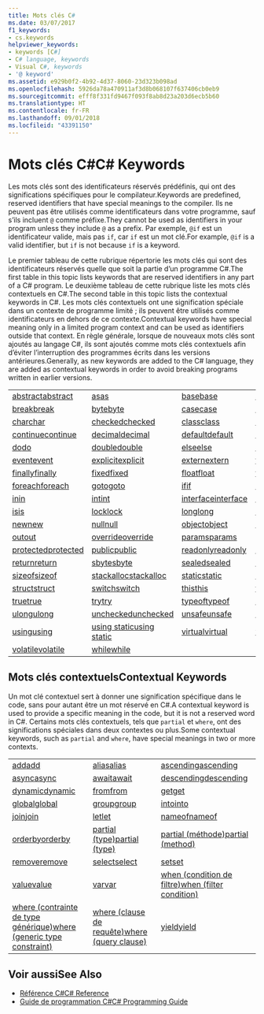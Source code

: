 ```yaml
---
title: Mots clés C#
ms.date: 03/07/2017
f1_keywords:
- cs.keywords
helpviewer_keywords:
- keywords [C#]
- C# language, keywords
- Visual C#, keywords
- '@ keyword'
ms.assetid: e929b0f2-4b92-4d37-8060-23d323b098ad
ms.openlocfilehash: 5926da78a470911af3d8b068107f637406cb0eb9
ms.sourcegitcommit: efff8f331fd9467f093f8ab8d23a203d6ecb5b60
ms.translationtype: HT
ms.contentlocale: fr-FR
ms.lasthandoff: 09/01/2018
ms.locfileid: "43391150"
---
```

# <a name="c-keywords"></a><span data-ttu-id="472b0-102">Mots clés C#</span><span class="sxs-lookup"><span data-stu-id="472b0-102">C# Keywords</span></span>
<span data-ttu-id="472b0-103">Les mots clés sont des identificateurs réservés prédéfinis, qui ont des significations spécifiques pour le compilateur.</span><span class="sxs-lookup"><span data-stu-id="472b0-103">Keywords are predefined, reserved identifiers that have special meanings to the compiler.</span></span> <span data-ttu-id="472b0-104">Ils ne peuvent pas être utilisés comme identificateurs dans votre programme, sauf s’ils incluent `@` comme préfixe.</span><span class="sxs-lookup"><span data-stu-id="472b0-104">They cannot be used as identifiers in your program unless they include `@` as a prefix.</span></span> <span data-ttu-id="472b0-105">Par exemple, `@if` est un identificateur valide, mais pas `if`, car `if` est un mot clé.</span><span class="sxs-lookup"><span data-stu-id="472b0-105">For example, `@if` is a valid identifier, but `if` is not because `if` is a keyword.</span></span>  
  
 <span data-ttu-id="472b0-106">Le premier tableau de cette rubrique répertorie les mots clés qui sont des identificateurs réservés quelle que soit la partie d’un programme C#.</span><span class="sxs-lookup"><span data-stu-id="472b0-106">The first table in this topic lists keywords that are reserved identifiers in any part of a C# program.</span></span> <span data-ttu-id="472b0-107">Le deuxième tableau de cette rubrique liste les mots clés contextuels en C#.</span><span class="sxs-lookup"><span data-stu-id="472b0-107">The second table in this topic lists the contextual keywords in C#.</span></span> <span data-ttu-id="472b0-108">Les mots clés contextuels ont une signification spéciale dans un contexte de programme limité ; ils peuvent être utilisés comme identificateurs en dehors de ce contexte.</span><span class="sxs-lookup"><span data-stu-id="472b0-108">Contextual keywords have special meaning only in a limited program context and can be used as identifiers outside that context.</span></span> <span data-ttu-id="472b0-109">En règle générale, lorsque de nouveaux mots clés sont ajoutés au langage C#, ils sont ajoutés comme mots clés contextuels afin d’éviter l’interruption des programmes écrits dans les versions antérieures.</span><span class="sxs-lookup"><span data-stu-id="472b0-109">Generally, as new keywords are added to the C# language, they are added as contextual keywords in order to avoid breaking programs written in earlier versions.</span></span>  
  
|||||  
|---|---|---|---|  
|[<span data-ttu-id="472b0-110">abstract</span><span class="sxs-lookup"><span data-stu-id="472b0-110">abstract</span></span>](../../../csharp/language-reference/keywords/abstract.md)|[<span data-ttu-id="472b0-111">as</span><span class="sxs-lookup"><span data-stu-id="472b0-111">as</span></span>](../../../csharp/language-reference/keywords/as.md)|[<span data-ttu-id="472b0-112">base</span><span class="sxs-lookup"><span data-stu-id="472b0-112">base</span></span>](../../../csharp/language-reference/keywords/base.md)|[<span data-ttu-id="472b0-113">bool</span><span class="sxs-lookup"><span data-stu-id="472b0-113">bool</span></span>](../../../csharp/language-reference/keywords/bool.md)|  
|[<span data-ttu-id="472b0-114">break</span><span class="sxs-lookup"><span data-stu-id="472b0-114">break</span></span>](../../../csharp/language-reference/keywords/break.md)|[<span data-ttu-id="472b0-115">byte</span><span class="sxs-lookup"><span data-stu-id="472b0-115">byte</span></span>](../../../csharp/language-reference/keywords/byte.md)|[<span data-ttu-id="472b0-116">case</span><span class="sxs-lookup"><span data-stu-id="472b0-116">case</span></span>](../../../csharp/language-reference/keywords/switch.md)|[<span data-ttu-id="472b0-117">catch</span><span class="sxs-lookup"><span data-stu-id="472b0-117">catch</span></span>](../../../csharp/language-reference/keywords/try-catch.md)|  
|[<span data-ttu-id="472b0-118">char</span><span class="sxs-lookup"><span data-stu-id="472b0-118">char</span></span>](../../../csharp/language-reference/keywords/char.md)|[<span data-ttu-id="472b0-119">checked</span><span class="sxs-lookup"><span data-stu-id="472b0-119">checked</span></span>](../../../csharp/language-reference/keywords/checked.md)|[<span data-ttu-id="472b0-120">class</span><span class="sxs-lookup"><span data-stu-id="472b0-120">class</span></span>](../../../csharp/language-reference/keywords/class.md)|[<span data-ttu-id="472b0-121">const</span><span class="sxs-lookup"><span data-stu-id="472b0-121">const</span></span>](../../../csharp/language-reference/keywords/const.md)|  
|[<span data-ttu-id="472b0-122">continue</span><span class="sxs-lookup"><span data-stu-id="472b0-122">continue</span></span>](../../../csharp/language-reference/keywords/continue.md)|[<span data-ttu-id="472b0-123">decimal</span><span class="sxs-lookup"><span data-stu-id="472b0-123">decimal</span></span>](../../../csharp/language-reference/keywords/decimal.md)|[<span data-ttu-id="472b0-124">default</span><span class="sxs-lookup"><span data-stu-id="472b0-124">default</span></span>](../../../csharp/language-reference/keywords/default.md)|[<span data-ttu-id="472b0-125">delegate</span><span class="sxs-lookup"><span data-stu-id="472b0-125">delegate</span></span>](../../../csharp/language-reference/keywords/delegate.md)|  
|[<span data-ttu-id="472b0-126">do</span><span class="sxs-lookup"><span data-stu-id="472b0-126">do</span></span>](../../../csharp/language-reference/keywords/do.md)|[<span data-ttu-id="472b0-127">double</span><span class="sxs-lookup"><span data-stu-id="472b0-127">double</span></span>](../../../csharp/language-reference/keywords/double.md)|[<span data-ttu-id="472b0-128">else</span><span class="sxs-lookup"><span data-stu-id="472b0-128">else</span></span>](../../../csharp/language-reference/keywords/if-else.md)|[<span data-ttu-id="472b0-129">enum</span><span class="sxs-lookup"><span data-stu-id="472b0-129">enum</span></span>](../../../csharp/language-reference/keywords/enum.md)|  
|[<span data-ttu-id="472b0-130">event</span><span class="sxs-lookup"><span data-stu-id="472b0-130">event</span></span>](../../../csharp/language-reference/keywords/event.md)|[<span data-ttu-id="472b0-131">explicit</span><span class="sxs-lookup"><span data-stu-id="472b0-131">explicit</span></span>](../../../csharp/language-reference/keywords/explicit.md)|[<span data-ttu-id="472b0-132">extern</span><span class="sxs-lookup"><span data-stu-id="472b0-132">extern</span></span>](../../../csharp/language-reference/keywords/extern.md)|[<span data-ttu-id="472b0-133">false</span><span class="sxs-lookup"><span data-stu-id="472b0-133">false</span></span>](../../../csharp/language-reference/keywords/false.md)|  
|[<span data-ttu-id="472b0-134">finally</span><span class="sxs-lookup"><span data-stu-id="472b0-134">finally</span></span>](../../../csharp/language-reference/keywords/try-finally.md)|[<span data-ttu-id="472b0-135">fixed</span><span class="sxs-lookup"><span data-stu-id="472b0-135">fixed</span></span>](../../../csharp/language-reference/keywords/fixed-statement.md)|[<span data-ttu-id="472b0-136">float</span><span class="sxs-lookup"><span data-stu-id="472b0-136">float</span></span>](../../../csharp/language-reference/keywords/float.md)|[<span data-ttu-id="472b0-137">for</span><span class="sxs-lookup"><span data-stu-id="472b0-137">for</span></span>](../../../csharp/language-reference/keywords/for.md)|  
|[<span data-ttu-id="472b0-138">foreach</span><span class="sxs-lookup"><span data-stu-id="472b0-138">foreach</span></span>](../../../csharp/language-reference/keywords/foreach-in.md)|[<span data-ttu-id="472b0-139">goto</span><span class="sxs-lookup"><span data-stu-id="472b0-139">goto</span></span>](../../../csharp/language-reference/keywords/goto.md)|[<span data-ttu-id="472b0-140">if</span><span class="sxs-lookup"><span data-stu-id="472b0-140">if</span></span>](../../../csharp/language-reference/keywords/if-else.md)|[<span data-ttu-id="472b0-141">implicit</span><span class="sxs-lookup"><span data-stu-id="472b0-141">implicit</span></span>](../../../csharp/language-reference/keywords/implicit.md)|  
|[<span data-ttu-id="472b0-142">in</span><span class="sxs-lookup"><span data-stu-id="472b0-142">in</span></span>](../../../csharp/language-reference/keywords/in.md)|[<span data-ttu-id="472b0-143">int</span><span class="sxs-lookup"><span data-stu-id="472b0-143">int</span></span>](../../../csharp/language-reference/keywords/int.md)|[<span data-ttu-id="472b0-144">interface</span><span class="sxs-lookup"><span data-stu-id="472b0-144">interface</span></span>](../../../csharp/language-reference/keywords/interface.md)|[<span data-ttu-id="472b0-145">internal</span><span class="sxs-lookup"><span data-stu-id="472b0-145">internal</span></span>](../../../csharp/language-reference/keywords/internal.md)|
|[<span data-ttu-id="472b0-146">is</span><span class="sxs-lookup"><span data-stu-id="472b0-146">is</span></span>](../../../csharp/language-reference/keywords/is.md)|[<span data-ttu-id="472b0-147">lock</span><span class="sxs-lookup"><span data-stu-id="472b0-147">lock</span></span>](../../../csharp/language-reference/keywords/lock-statement.md)|[<span data-ttu-id="472b0-148">long</span><span class="sxs-lookup"><span data-stu-id="472b0-148">long</span></span>](../../../csharp/language-reference/keywords/long.md)|[<span data-ttu-id="472b0-149">namespace</span><span class="sxs-lookup"><span data-stu-id="472b0-149">namespace</span></span>](../../../csharp/language-reference/keywords/namespace.md)|
|[<span data-ttu-id="472b0-150">new</span><span class="sxs-lookup"><span data-stu-id="472b0-150">new</span></span>](../../../csharp/language-reference/keywords/new.md)|[<span data-ttu-id="472b0-151">null</span><span class="sxs-lookup"><span data-stu-id="472b0-151">null</span></span>](../../../csharp/language-reference/keywords/null.md)|[<span data-ttu-id="472b0-152">object</span><span class="sxs-lookup"><span data-stu-id="472b0-152">object</span></span>](../../../csharp/language-reference/keywords/object.md)|[<span data-ttu-id="472b0-153">operator</span><span class="sxs-lookup"><span data-stu-id="472b0-153">operator</span></span>](../../../csharp/language-reference/keywords/operator.md)|
|[<span data-ttu-id="472b0-154">out</span><span class="sxs-lookup"><span data-stu-id="472b0-154">out</span></span>](../../../csharp/language-reference/keywords/out.md)|[<span data-ttu-id="472b0-155">override</span><span class="sxs-lookup"><span data-stu-id="472b0-155">override</span></span>](../../../csharp/language-reference/keywords/override.md)|[<span data-ttu-id="472b0-156">params</span><span class="sxs-lookup"><span data-stu-id="472b0-156">params</span></span>](../../../csharp/language-reference/keywords/params.md)|[<span data-ttu-id="472b0-157">private</span><span class="sxs-lookup"><span data-stu-id="472b0-157">private</span></span>](../../../csharp/language-reference/keywords/private.md)|
|[<span data-ttu-id="472b0-158">protected</span><span class="sxs-lookup"><span data-stu-id="472b0-158">protected</span></span>](../../../csharp/language-reference/keywords/protected.md)|[<span data-ttu-id="472b0-159">public</span><span class="sxs-lookup"><span data-stu-id="472b0-159">public</span></span>](../../../csharp/language-reference/keywords/public.md)|[<span data-ttu-id="472b0-160">readonly</span><span class="sxs-lookup"><span data-stu-id="472b0-160">readonly</span></span>](../../../csharp/language-reference/keywords/readonly.md)|[<span data-ttu-id="472b0-161">ref</span><span class="sxs-lookup"><span data-stu-id="472b0-161">ref</span></span>](../../../csharp/language-reference/keywords/ref.md)|
|[<span data-ttu-id="472b0-162">return</span><span class="sxs-lookup"><span data-stu-id="472b0-162">return</span></span>](../../../csharp/language-reference/keywords/return.md)|[<span data-ttu-id="472b0-163">sbyte</span><span class="sxs-lookup"><span data-stu-id="472b0-163">sbyte</span></span>](../../../csharp/language-reference/keywords/sbyte.md)|[<span data-ttu-id="472b0-164">sealed</span><span class="sxs-lookup"><span data-stu-id="472b0-164">sealed</span></span>](../../../csharp/language-reference/keywords/sealed.md)|[<span data-ttu-id="472b0-165">short</span><span class="sxs-lookup"><span data-stu-id="472b0-165">short</span></span>](../../../csharp/language-reference/keywords/short.md)||
[<span data-ttu-id="472b0-166">sizeof</span><span class="sxs-lookup"><span data-stu-id="472b0-166">sizeof</span></span>](../../../csharp/language-reference/keywords/sizeof.md)|[<span data-ttu-id="472b0-167">stackalloc</span><span class="sxs-lookup"><span data-stu-id="472b0-167">stackalloc</span></span>](../../../csharp/language-reference/keywords/stackalloc.md)|[<span data-ttu-id="472b0-168">static</span><span class="sxs-lookup"><span data-stu-id="472b0-168">static</span></span>](../../../csharp/language-reference/keywords/static.md)|[<span data-ttu-id="472b0-169">string</span><span class="sxs-lookup"><span data-stu-id="472b0-169">string</span></span>](../../../csharp/language-reference/keywords/string.md)|
|[<span data-ttu-id="472b0-170">struct</span><span class="sxs-lookup"><span data-stu-id="472b0-170">struct</span></span>](../../../csharp/language-reference/keywords/struct.md)|[<span data-ttu-id="472b0-171">switch</span><span class="sxs-lookup"><span data-stu-id="472b0-171">switch</span></span>](../../../csharp/language-reference/keywords/switch.md)|[<span data-ttu-id="472b0-172">this</span><span class="sxs-lookup"><span data-stu-id="472b0-172">this</span></span>](../../../csharp/language-reference/keywords/this.md)|[<span data-ttu-id="472b0-173">throw</span><span class="sxs-lookup"><span data-stu-id="472b0-173">throw</span></span>](../../../csharp/language-reference/keywords/throw.md)|
|[<span data-ttu-id="472b0-174">true</span><span class="sxs-lookup"><span data-stu-id="472b0-174">true</span></span>](../../../csharp/language-reference/keywords/true.md)|[<span data-ttu-id="472b0-175">try</span><span class="sxs-lookup"><span data-stu-id="472b0-175">try</span></span>](../../../csharp/language-reference/keywords/try-catch.md)|[<span data-ttu-id="472b0-176">typeof</span><span class="sxs-lookup"><span data-stu-id="472b0-176">typeof</span></span>](../../../csharp/language-reference/keywords/typeof.md)|[<span data-ttu-id="472b0-177">uint</span><span class="sxs-lookup"><span data-stu-id="472b0-177">uint</span></span>](../../../csharp/language-reference/keywords/uint.md)|
|[<span data-ttu-id="472b0-178">ulong</span><span class="sxs-lookup"><span data-stu-id="472b0-178">ulong</span></span>](../../../csharp/language-reference/keywords/ulong.md)|[<span data-ttu-id="472b0-179">unchecked</span><span class="sxs-lookup"><span data-stu-id="472b0-179">unchecked</span></span>](../../../csharp/language-reference/keywords/unchecked.md)|[<span data-ttu-id="472b0-180">unsafe</span><span class="sxs-lookup"><span data-stu-id="472b0-180">unsafe</span></span>](../../../csharp/language-reference/keywords/unsafe.md)|[<span data-ttu-id="472b0-181">ushort</span><span class="sxs-lookup"><span data-stu-id="472b0-181">ushort</span></span>](../../../csharp/language-reference/keywords/ushort.md)|
|[<span data-ttu-id="472b0-182">using</span><span class="sxs-lookup"><span data-stu-id="472b0-182">using</span></span>](../../../csharp/language-reference/keywords/using.md)|[<span data-ttu-id="472b0-183">using static</span><span class="sxs-lookup"><span data-stu-id="472b0-183">using static</span></span>](using-static.md)|[<span data-ttu-id="472b0-184">virtual</span><span class="sxs-lookup"><span data-stu-id="472b0-184">virtual</span></span>](../../../csharp/language-reference/keywords/virtual.md)|[<span data-ttu-id="472b0-185">void</span><span class="sxs-lookup"><span data-stu-id="472b0-185">void</span></span>](../../../csharp/language-reference/keywords/void.md)|
|[<span data-ttu-id="472b0-186">volatile</span><span class="sxs-lookup"><span data-stu-id="472b0-186">volatile</span></span>](../../../csharp/language-reference/keywords/volatile.md)|[<span data-ttu-id="472b0-187">while</span><span class="sxs-lookup"><span data-stu-id="472b0-187">while</span></span>](../../../csharp/language-reference/keywords/while.md)|

## <a name="contextual-keywords"></a><span data-ttu-id="472b0-188">Mots clés contextuels</span><span class="sxs-lookup"><span data-stu-id="472b0-188">Contextual Keywords</span></span>  
 <span data-ttu-id="472b0-189">Un mot clé contextuel sert à donner une signification spécifique dans le code, sans pour autant être un mot réservé en C#.</span><span class="sxs-lookup"><span data-stu-id="472b0-189">A contextual keyword is used to provide a specific meaning in the code, but it is not a reserved word in C#.</span></span> <span data-ttu-id="472b0-190">Certains mots clés contextuels, tels que `partial` et `where`, ont des significations spéciales dans deux contextes ou plus.</span><span class="sxs-lookup"><span data-stu-id="472b0-190">Some contextual keywords, such as `partial` and `where`, have special meanings in two or more contexts.</span></span>  
  
||||  
|---|---|---|  
|[<span data-ttu-id="472b0-191">add</span><span class="sxs-lookup"><span data-stu-id="472b0-191">add</span></span>](../../../csharp/language-reference/keywords/add.md)|[<span data-ttu-id="472b0-192">alias</span><span class="sxs-lookup"><span data-stu-id="472b0-192">alias</span></span>](../../../csharp/language-reference/keywords/extern-alias.md)|[<span data-ttu-id="472b0-193">ascending</span><span class="sxs-lookup"><span data-stu-id="472b0-193">ascending</span></span>](../../../csharp/language-reference/keywords/ascending.md)|  
|[<span data-ttu-id="472b0-194">async</span><span class="sxs-lookup"><span data-stu-id="472b0-194">async</span></span>](../../../csharp/language-reference/keywords/async.md)|[<span data-ttu-id="472b0-195">await</span><span class="sxs-lookup"><span data-stu-id="472b0-195">await</span></span>](../../../csharp/language-reference/keywords/await.md)|[<span data-ttu-id="472b0-196">descending</span><span class="sxs-lookup"><span data-stu-id="472b0-196">descending</span></span>](../../../csharp/language-reference/keywords/descending.md)|  
|[<span data-ttu-id="472b0-197">dynamic</span><span class="sxs-lookup"><span data-stu-id="472b0-197">dynamic</span></span>](../../../csharp/language-reference/keywords/dynamic.md)|[<span data-ttu-id="472b0-198">from</span><span class="sxs-lookup"><span data-stu-id="472b0-198">from</span></span>](../../../csharp/language-reference/keywords/from-clause.md)|[<span data-ttu-id="472b0-199">get</span><span class="sxs-lookup"><span data-stu-id="472b0-199">get</span></span>](../../../csharp/language-reference/keywords/get.md)|  
|[<span data-ttu-id="472b0-200">global</span><span class="sxs-lookup"><span data-stu-id="472b0-200">global</span></span>](../../../csharp/language-reference/keywords/global.md)|[<span data-ttu-id="472b0-201">group</span><span class="sxs-lookup"><span data-stu-id="472b0-201">group</span></span>](../../../csharp/language-reference/keywords/group-clause.md)|[<span data-ttu-id="472b0-202">into</span><span class="sxs-lookup"><span data-stu-id="472b0-202">into</span></span>](../../../csharp/language-reference/keywords/into.md)|  
|[<span data-ttu-id="472b0-203">join</span><span class="sxs-lookup"><span data-stu-id="472b0-203">join</span></span>](../../../csharp/language-reference/keywords/join-clause.md)|[<span data-ttu-id="472b0-204">let</span><span class="sxs-lookup"><span data-stu-id="472b0-204">let</span></span>](../../../csharp/language-reference/keywords/let-clause.md)|[<span data-ttu-id="472b0-205">nameof</span><span class="sxs-lookup"><span data-stu-id="472b0-205">nameof</span></span>](nameof.md)|   
|[<span data-ttu-id="472b0-206">orderby</span><span class="sxs-lookup"><span data-stu-id="472b0-206">orderby</span></span>](../../../csharp/language-reference/keywords/orderby-clause.md)|[<span data-ttu-id="472b0-207">partial (type)</span><span class="sxs-lookup"><span data-stu-id="472b0-207">partial (type)</span></span>](../../../csharp/language-reference/keywords/partial-type.md)|[<span data-ttu-id="472b0-208">partial (méthode)</span><span class="sxs-lookup"><span data-stu-id="472b0-208">partial (method)</span></span>](../../../csharp/language-reference/keywords/partial-method.md)|   
|[<span data-ttu-id="472b0-209">remove</span><span class="sxs-lookup"><span data-stu-id="472b0-209">remove</span></span>](../../../csharp/language-reference/keywords/remove.md)|[<span data-ttu-id="472b0-210">select</span><span class="sxs-lookup"><span data-stu-id="472b0-210">select</span></span>](../../../csharp/language-reference/keywords/select-clause.md)|[<span data-ttu-id="472b0-211">set</span><span class="sxs-lookup"><span data-stu-id="472b0-211">set</span></span>](../../../csharp/language-reference/keywords/set.md)|   
|[<span data-ttu-id="472b0-212">value</span><span class="sxs-lookup"><span data-stu-id="472b0-212">value</span></span>](../../../csharp/language-reference/keywords/value.md)|[<span data-ttu-id="472b0-213">var</span><span class="sxs-lookup"><span data-stu-id="472b0-213">var</span></span>](../../../csharp/language-reference/keywords/var.md)|[<span data-ttu-id="472b0-214">when (condition de filtre)</span><span class="sxs-lookup"><span data-stu-id="472b0-214">when (filter condition)</span></span>](when.md)|   
|[<span data-ttu-id="472b0-215">where (contrainte de type générique)</span><span class="sxs-lookup"><span data-stu-id="472b0-215">where (generic type constraint)</span></span>](../../../csharp/language-reference/keywords/where-generic-type-constraint.md)|[<span data-ttu-id="472b0-216">where (clause de requête)</span><span class="sxs-lookup"><span data-stu-id="472b0-216">where (query clause)</span></span>](../../../csharp/language-reference/keywords/where-clause.md)|[<span data-ttu-id="472b0-217">yield</span><span class="sxs-lookup"><span data-stu-id="472b0-217">yield</span></span>](../../../csharp/language-reference/keywords/yield.md)|  
  
## <a name="see-also"></a><span data-ttu-id="472b0-218">Voir aussi</span><span class="sxs-lookup"><span data-stu-id="472b0-218">See Also</span></span>

- [<span data-ttu-id="472b0-219">Référence C#</span><span class="sxs-lookup"><span data-stu-id="472b0-219">C# Reference</span></span>](../../../csharp/language-reference/index.md)  
- [<span data-ttu-id="472b0-220">Guide de programmation C#</span><span class="sxs-lookup"><span data-stu-id="472b0-220">C# Programming Guide</span></span>](../../../csharp/programming-guide/index.md)
